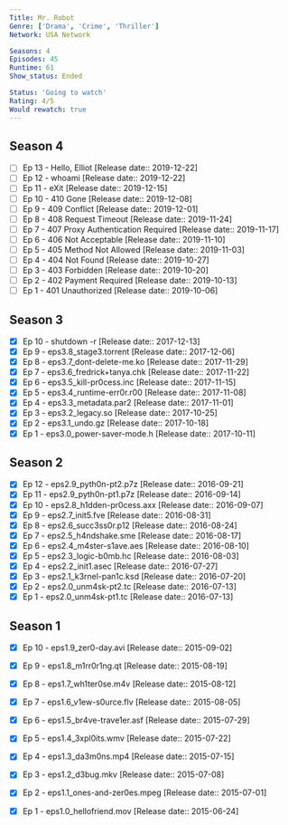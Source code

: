 ```yaml
---
Title: Mr. Robot
Genre: ['Drama', 'Crime', 'Thriller']
Network: USA Network

Seasons: 4
Episodes: 45
Runtime: 61
Show_status: Ended

Status: 'Going to watch'
Rating: 4/5
Would rewatch: true
---
```


## Season 4
- [ ] Ep 13 - Hello, Elliot [Release date:: 2019-12-22]
- [ ] Ep 12 - whoami [Release date:: 2019-12-22]
- [ ] Ep 11 - eXit [Release date:: 2019-12-15]
- [ ] Ep 10 - 410 Gone [Release date:: 2019-12-08]
- [ ] Ep 9 - 409 Conflict [Release date:: 2019-12-01]
- [ ] Ep 8 - 408 Request Timeout [Release date:: 2019-11-24]
- [ ] Ep 7 - 407 Proxy Authentication Required [Release date:: 2019-11-17]
- [ ] Ep 6 - 406 Not Acceptable [Release date:: 2019-11-10]
- [ ] Ep 5 - 405 Method Not Allowed [Release date:: 2019-11-03]
- [ ] Ep 4 - 404 Not Found [Release date:: 2019-10-27]
- [ ] Ep 3 - 403 Forbidden [Release date:: 2019-10-20]
- [ ] Ep 2 - 402 Payment Required [Release date:: 2019-10-13]
- [ ] Ep 1 - 401 Unauthorized [Release date:: 2019-10-06]

## Season 3
- [x] Ep 10 - shutdown -r [Release date:: 2017-12-13]
- [x] Ep 9 - eps3.8_stage3.torrent [Release date:: 2017-12-06]
- [x] Ep 8 - eps3.7_dont-delete-me.ko [Release date:: 2017-11-29]
- [x] Ep 7 - eps3.6_fredrick+tanya.chk [Release date:: 2017-11-22]
- [x] Ep 6 - eps3.5_kill-pr0cess.inc [Release date:: 2017-11-15]
- [x] Ep 5 - eps3.4_runtime-err0r.r00 [Release date:: 2017-11-08]
- [x] Ep 4 - eps3.3_metadata.par2 [Release date:: 2017-11-01]
- [x] Ep 3 - eps3.2_legacy.so [Release date:: 2017-10-25]
- [x] Ep 2 - eps3.1_undo.gz [Release date:: 2017-10-18]
- [x] Ep 1 - eps3.0_power-saver-mode.h [Release date:: 2017-10-11]

## Season 2
- [x] Ep 12 - eps2.9_pyth0n-pt2.p7z [Release date:: 2016-09-21]
- [x] Ep 11 - eps2.9_pyth0n-pt1.p7z [Release date:: 2016-09-14]
- [x] Ep 10 - eps2.8_h1dden-pr0cess.axx [Release date:: 2016-09-07]
- [x] Ep 9 - eps2.7_init5.fve [Release date:: 2016-08-31]
- [x] Ep 8 - eps2.6_succ3ss0r.p12 [Release date:: 2016-08-24]
- [x] Ep 7 - eps2.5_h4ndshake.sme [Release date:: 2016-08-17]
- [x] Ep 6 - eps2.4_m4ster-s1ave.aes [Release date:: 2016-08-10]
- [x] Ep 5 - eps2.3_logic-b0mb.hc [Release date:: 2016-08-03]
- [x] Ep 4 - eps2.2_init1.asec [Release date:: 2016-07-27]
- [x] Ep 3 - eps2.1_k3rnel-pan1c.ksd [Release date:: 2016-07-20]
- [x] Ep 2 - eps2.0_unm4sk-pt2.tc [Release date:: 2016-07-13]
- [x] Ep 1 - eps2.0_unm4sk-pt1.tc [Release date:: 2016-07-13]

## Season 1
- [x] Ep 10 - eps1.9_zer0-day.avi [Release date:: 2015-09-02]
- [x] Ep 9 - eps1.8_m1rr0r1ng.qt [Release date:: 2015-08-19]
- [x] Ep 8 - eps1.7_wh1ter0se.m4v [Release date:: 2015-08-12]
- [x] Ep 7 - eps1.6_v1ew-s0urce.flv [Release date:: 2015-08-05]
- [x] Ep 6 - eps1.5_br4ve-trave1er.asf [Release date:: 2015-07-29]
- [x] Ep 5 - eps1.4_3xpl0its.wmv [Release date:: 2015-07-22]
- [x] Ep 4 - eps1.3_da3m0ns.mp4 [Release date:: 2015-07-15]
- [x] Ep 3 - eps1.2_d3bug.mkv [Release date:: 2015-07-08]
- [x] Ep 2 - eps1.1_ones-and-zer0es.mpeg [Release date:: 2015-07-01]
- [x] Ep 1 - eps1.0_hellofriend.mov [Release date:: 2015-06-24]


